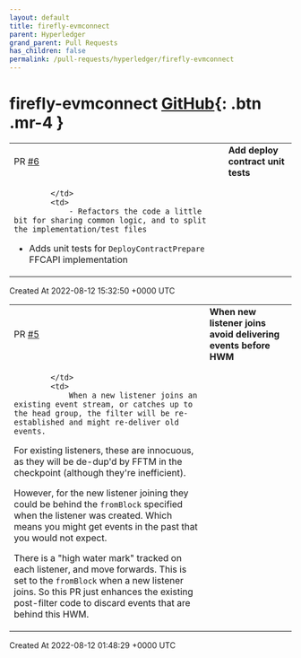 ```yaml
---
layout: default
title: firefly-evmconnect
parent: Hyperledger
grand_parent: Pull Requests
has_children: false
permalink: /pull-requests/hyperledger/firefly-evmconnect
---
```


# firefly-evmconnect <span class="fs-3 right-align">[GitHub](https://github.com/hyperledger/firefly-evmconnect){: .btn .mr-4 }</span>


<div>
    <table>
        <tr>
            <td>
                PR <a href="https://github.com/hyperledger/firefly-evmconnect/pull/6" class=".btn">#6</a>
            </td>
            <td>
                <b>
                    Add deploy contract unit tests
                </b>
            </td>
        </tr>
        <tr>
            <td>
                
            </td>
            <td>
                - Refactors the code a little bit for sharing common logic, and to split the implementation/test files
- Adds unit tests for `DeployContractPrepare` FFCAPI implementation
            </td>
        </tr>
    </table>
    <div class="right-align">
        Created At 2022-08-12 15:32:50 +0000 UTC
    </div>
</div>

<div>
    <table>
        <tr>
            <td>
                PR <a href="https://github.com/hyperledger/firefly-evmconnect/pull/5" class=".btn">#5</a>
            </td>
            <td>
                <b>
                    When new listener joins avoid delivering events before HWM
                </b>
            </td>
        </tr>
        <tr>
            <td>
                
            </td>
            <td>
                When a new listener joins an existing event stream, or catches up to the head group, the filter will be re-established and might re-deliver old events.

For existing listeners, these are innocuous, as they will be de-dup'd by FFTM in the checkpoint (although they're inefficient). 

However, for the new listener joining they could be behind the `fromBlock` specified when the listener was created. Which means you might get events in the past that you would not expect.

There is a "high water mark" tracked on each listener, and move forwards. This is set to the `fromBlock` when a new listener joins. So this PR just enhances the existing post-filter code to discard events that are behind this HWM.
            </td>
        </tr>
    </table>
    <div class="right-align">
        Created At 2022-08-12 01:48:29 +0000 UTC
    </div>
</div>

